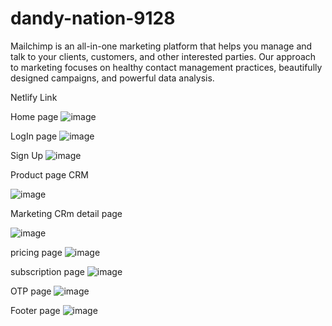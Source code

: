 # dandy-nation-9128


Mailchimp is an all-in-one marketing platform that helps you manage and talk to your clients, customers, and 
other interested parties. Our approach to marketing focuses on healthy contact management practices,
beautifully designed campaigns, and powerful data analysis.


Netlify Link
<a href="chimerical-lollipop-25cd16.netlify.app/"></a>


Home page 
![image](https://user-images.githubusercontent.com/110039298/219876346-0a64fa9f-0279-40bb-b71b-afa0468ab952.png)

LogIn page
![image](https://user-images.githubusercontent.com/110039298/234752872-f67874a1-fc50-43de-9dd8-a55ed30f7a82.png)

Sign Up
![image](https://user-images.githubusercontent.com/110039298/234753069-70ebcdaf-38ab-482d-8e19-c9fb11cae5b1.png)


Product page CRM

![image](https://user-images.githubusercontent.com/110039298/229822150-0ed4ccd3-1125-41db-9dd0-3b442d3f7b53.png)

Marketing CRm detail page

![image](https://user-images.githubusercontent.com/110039298/229821071-48a97fc4-56c3-47dc-98f8-33cec6bd8b64.png)

pricing page
![image](https://user-images.githubusercontent.com/110039298/234753390-5f37a3b1-3caf-4c36-979d-8b614acc1ec6.png)


subscription page
![image](https://user-images.githubusercontent.com/110039298/234753461-05acc745-fc05-46fa-bf65-dad6e72e3f9a.png)


OTP page 
![image](https://user-images.githubusercontent.com/110039298/234753572-873f3b56-7e7c-435d-a72c-0da5bac98428.png)


Footer page
![image](https://user-images.githubusercontent.com/110039298/234753130-123d11d5-37cb-418c-a94e-33ba808ec5d8.png)
